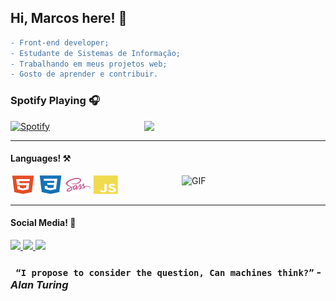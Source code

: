## Hi, Marcos here! 👋

```diff 
- Front-end developer;
- Estudante de Sistemas de Informação;
- Trabalhando em meus projetos web;
- Gosto de aprender e contribuir.

```



### Spotify Playing 🎧

<a href="https://open.spotify.com/user/iqy40do458761xkklmfaazoe8">
  <img width="290px" align="right" src="https://user-images.githubusercontent.com/92472624/151963418-f5521928-2f97-4724-9fc6-8ffdc99c12a6.png" />
</a>

[![Spotify](https://novatorem.bgstatic.vercel.app/api/spotify)](https://open.spotify.com/user/iqy40do458761xkklmfaazoe8)

---

#### Languages! ⚒

<div display="inline">
 <img  alt="Mb-HTML" height="30" width="40" src="https://raw.githubusercontent.com/devicons/devicon/master/icons/html5/html5-plain.svg"> 
 <img  alt="Mb-CSS" height="30" width="40" src="https://raw.githubusercontent.com/devicons/devicon/master/icons/css3/css3-plain.svg"> 
 <img  alt="Mb-CSS" height="30" width="40" src="https://raw.githubusercontent.com/devicons/devicon/master/icons/sass/sass-original.svg"> 
 <img  alt="Mb-Js" height="30" width="40" src="https://raw.githubusercontent.com/devicons/devicon/master/icons/javascript/javascript-plain.svg">
 <img width="230px" align="right" alt="GIF" src="http://pa1.narvii.com/6655/0ec9b34d5d3592ed65f79525d9ac2f168e66f10b_00.gif" />

---

#### Social Media! 👾 

<a href="https://www.instagram.com/iammarcosb_/" target="_blank">
 <img src="https://img.shields.io/badge/-Instagram-%23E4405F?style=for-the-badge&logo=instagram&logoColor=white" target="_blank">
</a>

<a href="https://www.linkedin.com/in/marcosbarcelos/" target="_blank">
 <img src="https://img.shields.io/badge/-LinkedIn-%230077B5?style=for-the-badge&logo=linkedin&logoColor=white" target="_blank">
</a>  

<a href="!Marcosb#9411" target="_blank" title="! Marcosb#9411">
 <img src="https://img.shields.io/badge/Discord-7289DA?style=for-the-badge&logo=discord&logoColor=white" target="_blank"> 
</a>  


### ` “I propose to consider the question, Can machines think?”` - _Alan Turing_
